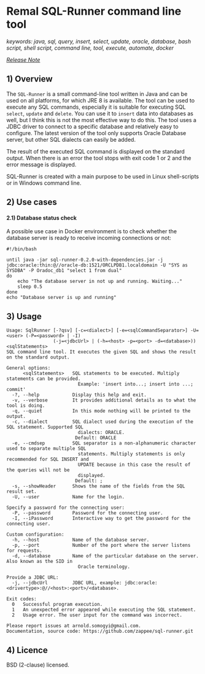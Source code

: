 # Remal SQL-Runner command line tool

_keywords: java, sql, query, insert, select, update, oracle, database, bash script, shell script, command line,  tool, execute, automate, docker_

_[Release Note](release.md)_

## 1) Overview

The `SQL-Runner` is a small command-line tool written in Java and can be used on all platforms, for which JRE 8 is available.
The tool can be used to execute any SQL commands, especially it is suitable for executing SQL `select`, `update` and `delete`.
You can use it to `insert` data into databases as well, but I think this is not the most effective way to do this.
The tool uses a JDBC driver to connect to a specific database and relatively easy to configure.
The latest version of the tool only supports Oracle Database server, but other SQL dialects can easily be added.

The result of the executed SQL command is displayed on the standard output.
When there is an error the tool stops with exit code 1 or 2 and the error message is displayed.

SQL-Runner is created with a main purpose to be used in Linux shell-scripts or in Windows command line. 

## 2) Use cases
#### 2.1) Database status check
A possible use case in Docker environment is to check whether the database server is ready to receive incoming connections or not:
~~~
#!/bin/bash

until java -jar sql-runner-0.2.0-with-dependencies.jar -j jdbc:oracle:thin:@//oracle-db:1521/ORCLPDB1.localdomain -U "SYS as SYSDBA" -P Oradoc_db1 "select 1 from dual"
do
    echo "The database server in not up and running. Waiting..."
    sleep 0.5
done
echo "Database server is up and running"
~~~

## 3) Usage
~~~~
Usage: SqlRunner [-?qsv] [-c=<dialect>] [-e=<sqlCommandSeparator>] -U=<user> (-P=<password> | -I)
                 (-j=<jdbcUrl> | (-h=<host> -p=<port> -d=<database>)) <sqlStatements>
SQL command line tool. It executes the given SQL and shows the result on the standard output.

General options:
      <sqlStatements>   SQL statements to be executed. Multiply statements can be provided.
                          Example: 'insert into...; insert into ...; commit'
  -?, --help            Display this help and exit.
  -v, --verbose         It provides additional details as to what the tool is doing.
  -q, --quiet           In this mode nothing will be printed to the output.
  -c, --dialect         SQL dialect used during the execution of the SQL statement. Supported SQL
                          dialects: ORACLE.
                         Default: ORACLE
  -e, --cmdsep          SQL separator is a non-alphanumeric character used to separate multiple SQL
                          statements. Multiply statements is only recommended for SQL INSERT and
                          UPDATE because in this case the result of the queries will not be
                          displayed.
                         Default: ;
  -s, --showHeader      Shows the name of the fields from the SQL result set.
  -U, --user            Name for the login.

Specify a password for the connecting user:
  -P, --password        Password for the connecting user.
  -I, --iPassword       Interactive way to get the password for the connecting user.

Custom configuration:
  -h, --host            Name of the database server.
  -p, --port            Number of the port where the server listens for requests.
  -d, --database        Name of the particular database on the server. Also known as the SID in
                          Oracle terminology.

Provide a JDBC URL:
  -j, --jdbcUrl         JDBC URL, example: jdbc:oracle:<drivertype>:@//<host>:<port>/<database>.

Exit codes:
  0   Successful program execution.
  1   An unexpected error appeared while executing the SQL statement.
  2   Usage error. The user input for the command was incorrect.

Please report issues at arnold.somogyi@gmail.com.
Documentation, source code: https://github.com/zappee/sql-runner.git
~~~~

## 4) Licence
BSD (2-clause) licensed.